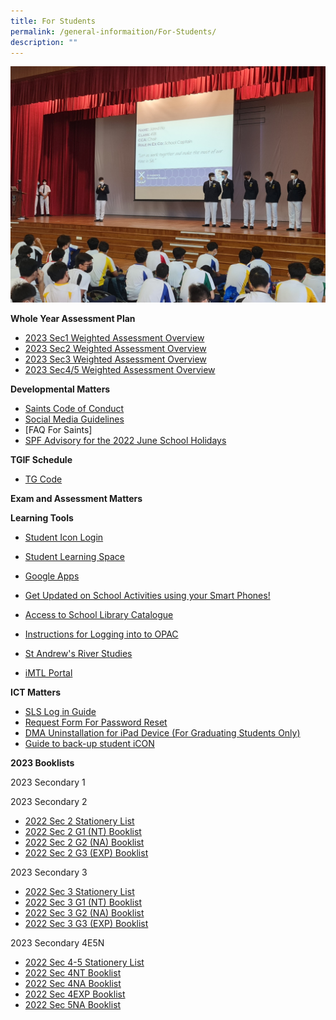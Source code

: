 ```yaml
---
title: For Students
permalink: /general-informaition/For-Students/
description: ""
---
```

![](/images/forstudents.jpeg)

**Whole Year Assessment Plan**
* [2023 Sec1 Weighted Assessment Overview](/files/Student/Weighted%20Assessment/Sec%201%20Weighted%20Assessment%20Overview.pdf)
* [2023 Sec2 Weighted Assessment Overview](/files/Student/Weighted%20Assessment/Sec%202%20Weighted%20Assessment%20Overview.pdf)
* [2023 Sec3 Weighted Assessment Overview](/files/Student/Weighted%20Assessment/Sec%203%20Weighted%20Assessment%20Overview.pdf)
* [2023 Sec4/5 Weighted Assessment Overview](/files/Student/Weighted%20Assessment/Sec%204%20and%205%20Weighted%20Assessment%20Overview.pdf)

**Developmental Matters**  

*   [Saints Code of Conduct](/files/Student/Development%20Matter/20221223_Saints%20Code%20of%20Conduct%20for%202023.pdf)
*   [Social Media Guidelines](/files/Student/Development%20Matter/wcy2me.pdf)
*   [FAQ For Saints]
*   [SPF Advisory for the 2022 June School Holidays](/files/Student/Development%20Matter/Joint%20SPF%20CNB%20MOE%20School%20Advisory%20-%20Jun%202022.pdf)

**TGIF Schedule**
* [TG Code](/files/Student/TG%20code/TG%20Code%20for%20Students.pdf)

**Exam and Assessment Matters**

  
**Learning Tools**  

*   [Student Icon Login](https://workspace.google.com/dashboard) 
*   [Student Learning Space](https://vle.learning.moe.edu.sg/login)
*   [Google Apps](https://www.google.com/a/sass.sg)
*   [Get Updated on School Activities using your Smart Phones!](http://go.gov.sg/hsej44)  
    
*   [Access to School Library Catalogue](https://schoolibrary.moe.edu.sg/standrewssec/cgi-bin/spydus.exe/MSGTRN/WPAC/HOME)
*   [Instructions for Logging into to OPAC](http://go.gov.sg/ieumpu)
*   [St Andrew's River Studies](https://sites.google.com/site/standrewsriverstudies/home)
*   [iMTL Portal](https://imtl.moe.edu.sg/cos/o.x?c=/ca7_imtl/user&func=login)  


**ICT Matters**

*   [SLS Log in Guide](https://go.gov.sg/dxh48w)
*   [Request Form For Password Reset](https://forms.gle/KW6nnKxe1qJtuvTt7) 
*    [DMA Uninstallation for iPad Device (For Graduating Students Only)](/files/Student/ICT%20matter/For%20Students%20Instructions%20for%20DMA%20Uninstallation%20iPad%20Device.pdf)
  *   [Guide to back-up student iCON](/files/Student/ICT%20matter/Guide%20to%20back-up%20Google%20iCON.pdf)










**2023 Booklists**

  

2023 Secondary 1



2023 Secondary 2

*   [2022 Sec 2 Stationery List](/files/2%20STA.pdf)
*   [2022 Sec 2 G1 (NT) Booklist](/files/2%20G1.pdf)
*   [2022 Sec 2 G2 (NA) Booklist](/files/2%20G2.pdf)
*   [2022 Sec 2 G3 (EXP) Booklist](/files/2%20G3.pdf)

  

2023 Secondary 3

*   [2022 Sec 3 Stationery List](/files/2%20STA%20(1).pdf)
*   [2022 Sec 3 G1 (NT) Booklist](/files/3%20G1.pdf)
*   [2022 Sec 3 G2 (NA) Booklist](/files/3%20G2.pdf)
*   [2022 Sec 3 G3 (EXP) Booklist](/files/3%20G3.pdf)
  

2023 Secondary 4E5N

*   [2022 Sec 4-5 Stationery List](/files/4-5%20STA.pdf)
*   [2022 Sec 4NT Booklist](/files/4%20NT.pdf)
*   [2022 Sec 4NA Booklist](/files/4%20NA.pdf)
*   [2022 Sec 4EXP Booklist](/files/4%20EXP.pdf)
*   [2022 Sec 5NA Booklist](/files/5%20NA.pdf)